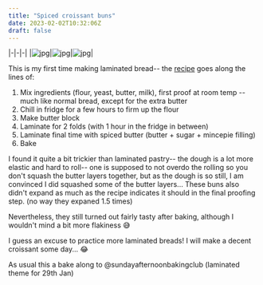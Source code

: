 ```yaml
---
title: "Spiced croissant buns"
date: 2023-02-02T10:32:06Z
draft: false
---
```


|-|-|-|
|![jpg](/2023-02-02-spiced-crossant-buns/2023-02-02-spiced-crossaint-buns-1.jpg)|![jpg](/2023-02-02-spiced-crossant-buns/2023-02-02-spiced-crossaint-buns-2.jpg)|![jpg](/2023-02-02-spiced-crossant-buns/2023-02-02-spiced-crossaint-buns-3.jpg)|


This is my first time making laminated bread-- the [recipe](https://kitchenprojects.substack.com/p/hot-croissant-buns) goes along the lines of: 
1. Mix ingredients (flour, yeast, butter, milk), first proof at room temp -- much like normal bread, except for the extra butter
2. Chill in fridge for a few hours to firm up the flour
3. Make butter block
4. Laminate for 2 folds (with 1 hour in the fridge in between)
5. Laminate final time with spiced butter (butter + sugar + mincepie filling)
6. Bake

I found it quite a bit trickier than laminated pastry-- the dough is a lot more elastic and hard to roll-- one is supposed to not overdo the rolling so you don't squash the butter layers together, but as the dough is so still, I am convinced I did squashed some of the butter layers... These buns also didn't expand as much as the recipe indicates it should in the final proofing step. (no way they expaned 1.5 times)

Nevertheless, they still turned out fairly tasty after baking, although I wouldn't mind a bit more flakiness 😅

I guess an excuse to practice more laminated breads! I will make a decent croissant some day...  😂

As usual this a bake along to @sundayafternoonbakingclub (laminated theme for 29th Jan)